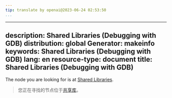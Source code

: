 ```yaml
---
tip: translate by openai@2023-06-24 02:53:50
...
```

---
description: Shared Libraries (Debugging with GDB)
distribution: global
Generator: makeinfo
keywords: Shared Libraries (Debugging with GDB)
lang: en
resource-type: document
title: Shared Libraries (Debugging with GDB)
---

The node you are looking for is at [Shared Libraries](Files.html#Shared-Libraries).

> 您正在寻找的节点位于[共享库](Files.html#Shared-Libraries)。
